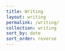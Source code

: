 ```yaml
---
title: Writing
layout: writing
permalink: /writing/
collection: writing
sort_by: date
sort_order: reverse
---
```


